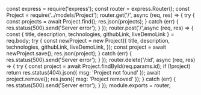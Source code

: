 const express = require('express');
const router = express.Router();
const Project = require('../models/Project');
router.get('/', async (req, res) => {
    try {
        const projects = await Project.find();
        res.json(projects);
    } catch (err) {
        res.status(500).send('Server error');
    }
});
router.post('/',async (req, res) => {
    const { title, description, technologies, githubLink, liveDemoLink } = req.body;
        try {
        const newProject = new Project({
            title,
            description,
            technologies,
            githubLink,
            liveDemoLink,
        });
        const project = await newProject.save();
        res.json(project);
    } catch (err) {
        res.status(500).send('Server error');
    }
});
router.delete('/:id', async (req, res) => {
    try {
        const project = await Project.findById(req.params.id);
        if (!project) return res.status(404).json({ msg: 'Project not found' });
        await project.remove();
        res.json({ msg: 'Project removed' });
    } catch (err) {
        res.status(500).send('Server error');
    }
});
module.exports = router;
